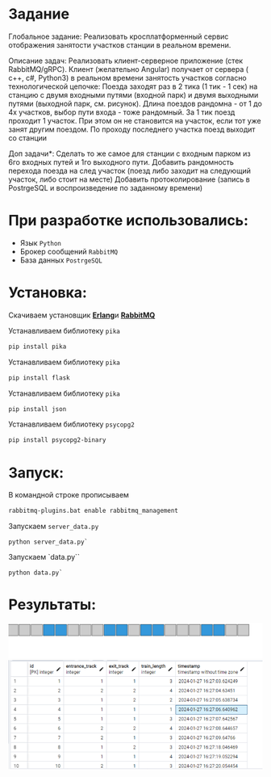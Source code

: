 # Задание
Глобальное задание:
Реализовать кросплатформенный сервис отображения занятости участков станции в реальном времени.

Описание задач:
Реализовать клиент-серверное приложение (стек RabbitMQ/gRPC). Клиент (желательно Angular) получает от сервера ( c++, c#, Python3) в реальном времени занятость участков согласно технологической цепочке:
Поезда заходят раз в 2 тика (1 тик - 1 сек) на станцию с двумя входными путями (входной парк) и двумя выходными путями (выходной парк, см. рисунок). Длина поездов рандомна - от 1 до 4х участков, выбор пути входа - тоже рандомный. За 1 тик поезд проходит 1 участок. При этом он не становится на участок, если тот уже занят другим поездом. По проходу последнего участка поезд выходит со станции

Доп задачи*:
Сделать то же самое для станции с входным парком из 6го входных путей и 1го выходного пути. Добавить рандомность перехода поезда на след участок (поезд либо заходит на следующий участок, либо стоит на месте)
Добавить протоколирование (запись в PostrgeSQL и воспроизведение по заданному времени)
# При разработке использовались:

- Язык `Python`
- Брокер сообщений `RabbitMQ`
- База данных `PostrgeSQL`

# Установка:

Скачиваем установщик [**Erlang**](https://www.erlang.org/downloads)и [**RabbitMQ**](https://rabbitmq-website.pages.dev/docs/install-windows)

Устанавливаем библиотеку `pika`

```bash
pip install pika
```
Устанавливаем библиотеку `pika`

```bash
pip install flask
```
Устанавливаем библиотеку `pika`

```bash
pip install json
```
Устанавливаем библиотеку `psycopg2`

```bash
pip install psycopg2-binary
```
# Запуск:

В командной строке прописываем
```bash
rabbitmq-plugins.bat enable rabbitmq_management
```

Запускаем `server_data.py`
```shell
python server_data.py`
```
Запускаем `data.py``

```shell
python data.py`
```

# Результаты:

![alt](image/train.png) 
![alt](image/Postgre.png) 
